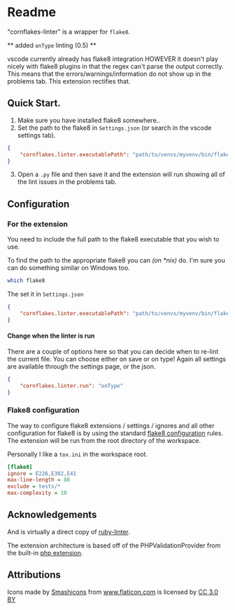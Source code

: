 # Readme

"cornflakes-linter" is a wrapper for `flake8`.

** added `onType` linting (0.5) **

vscode currently already has flake8 integration HOWEVER it doesn't play nicely with
flake8 plugins in that the regex can't parse the output correctly. This means that the
errors/warnings/information do not show up in the problems tab. This extension rectifies
that.

## Quick Start.

1. Make sure you have installed flake8 somewhere..
2. Set the path to the flake8 in `Settings.json` (or search in the vscode settings tab).

```json
{
	"cornflakes.linter.executablePath": "path/to/venvs/myvenv/bin/flake8"
}
```

3. Open a `.py` file and then save it and the extension will run showing all of the lint issues in the problems tab.


## Configuration

### For the extension
You need to include the full path to the flake8 executable that you wish to use.

To find the path to the appropriate flake8 you can _(on *nix)_ do. I'm sure you can do something similar on Windows too.

```bash
which flake8
```

The set it in `Settings.json`

```json
{
	"cornflakes.linter.executablePath": "path/to/venvs/myvenv/bin/flake8"
}
```

#### Change when the linter is run
There are a couple of options here so that you can decide when to re-lint the
current file. You can choose either on save or on type! Again all settings are
available through the settings page, or the json.

```json
{
	"cornflakes.linter.run": "onType"
}
```

### Flake8 configuration

The way to configure flake8 extensions / settings / ignores and all other configuration
for flake8 is by using the standard [flake8 configuration](https://flake8.pycqa.org/en/latest/user/configuration.html)
rules. The extension will be run from the root directory of the workspace.

Personally I like a `tox.ini` in the workspace root.

```ini
[flake8]
ignore = E226,E302,E41
max-line-length = 88
exclude = tests/*
max-complexity = 10
```

## Acknowledgements

And is virtually a direct copy of [ruby-linter](https://github.com/hoovercj/vscode-ruby-linter).

The extension architecture is based off of the PHPValidationProvider from the built-in
[php extension](https://github.com/Microsoft/vscode/tree/master/extensions/php).

## Attributions

<div>Icons made by <a href="https://www.flaticon.com/authors/smashicons" title="Smashicons">Smashicons</a> from <a href="https://www.flaticon.com/"             title="Flaticon">www.flaticon.com</a> is licensed by <a href="http://creativecommons.org/licenses/by/3.0/"             title="Creative Commons BY 3.0" target="_blank">CC 3.0 BY</a>
